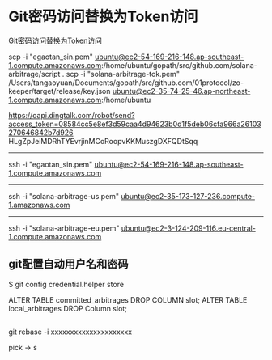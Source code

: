 # Git密码访问替换为Token访问

[Git密码访问替换为Token访问](https://blog.csdn.net/weixin_41010198/article/details/119698015)

scp -i "egaotan_sin.pem" ubuntu@ec2-54-169-216-148.ap-southeast-1.compute.amazonaws.com:/home/ubuntu/gopath/src/github.com/solana-arbitrage/script .
scp -i "solana-arbitrage-tok.pem" /Users/tangaoyuan/Documents/gopath/src/github.com/01protocol/zo-keeper/target/release/key.json ubuntu@ec2-35-74-25-46.ap-northeast-1.compute.amazonaws.com:/home/ubuntu

https://oapi.dingtalk.com/robot/send?access_token=08584cc5e8ef3d59caa4d94623b0d1f5deb06cfa966a26103270646842b7d926
HLgZpJeiMDRhTYEvrjinMCoRoopvKKMuszgDXFQDtSqq

-----
ssh -i "egaotan_sin.pem" ubuntu@ec2-54-169-216-148.ap-southeast-1.compute.amazonaws.com



-----
ssh -i "solana-arbitrage-us.pem" ubuntu@ec2-35-173-127-236.compute-1.amazonaws.com


----
ssh -i "solana-arbitrage-eu.pem" ubuntu@ec2-3-124-209-116.eu-central-1.compute.amazonaws.com

## git配置自动用户名和密码

$ git config credential.helper store


ALTER TABLE committed_arbitrages DROP COLUMN slot;
ALTER TABLE local_arbitrages DROP Column slot;

##
git rebase -i xxxxxxxxxxxxxxxxxxxxx

pick -> s


